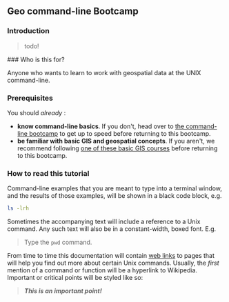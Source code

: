 ## Geo command-line Bootcamp

### Introduction

> todo!

### Who is this for?

Anyone who wants to learn to work with geospatial data at the UNIX command-line.

### Prerequisites

You should *already* :

- **know command-line basics**. If you don't, head over to [the command-line bootcamp](rik.smith-unna.com/command_line_bootcamp) to get up to speed before returning to this bootcamp.
- **be familiar with basic GIS and geospatial concepts**. If you aren't, we recommend following [one of these basic GIS courses](https://www.gislounge.com/learn-gis-for-free/) before returning to this bootcamp.

### How to read this tutorial

Command-line examples that you are meant to type into a terminal window, and the results of those examples, will be shown in a black code block, e.g.

```bash
ls -lrh
```

Sometimes the accompanying text will include a reference to a Unix command. Any such text will also be in a constant-width, boxed font. E.g.

>Type the `pwd` command.

From time to time this documentation will contain [web links][] to pages that will help you find out more about certain Unix commands. Usually, the _first_ mention of a command or function will be a hyperlink to Wikipedia. Important or critical points will be styled like so:

>***This is an important point!***

[web links]: http://en.wikipedia.org/wiki/Hyperlink

